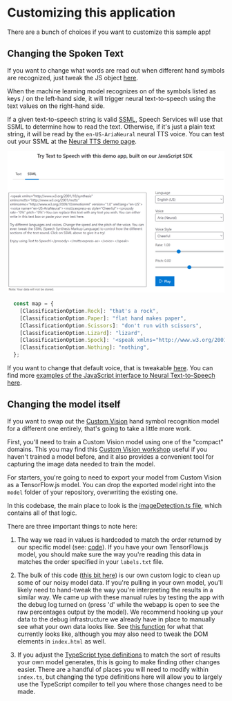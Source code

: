 # Customizing this application

There are a bunch of choices if you want to customize this sample app!

## Changing the Spoken Text

If you want to change what words are read out when different hand symbols are recognized, just tweak the JS object [here](https://github.com/lazerwalker/machine-learning-rps/blob/main/src/index.ts#L33-L43).

When the machine learning model recognizes on of the symbols listed as keys / on the left-hand side, it will trigger neural text-to-speech using the text values on the right-hand side.

If a given text-to-speech string is valid [SSML](https://docs.microsoft.com/en-us/azure/cognitive-services/speech-service/speech-synthesis-markup?tabs=csharp&WT.mc_id=rpsweb-github-emwalker), Speech Services will use that SSML to determine how to read the text. Otherwise, if it's just a plain text string, it will be read by the `en-US-AriaNeural` neural TTS voice. You can test out your SSML at the [Neural TTS demo page](https://azure.microsoft.com/en-us/services/cognitive-services/text-to-speech/?WT.mc_id=rpsweb-github-davidsmi#features).

[![Text-to-speech demo screenshot](img/texttospeechdemo.png)](https://azure.microsoft.com/en-us/services/cognitive-services/text-to-speech/?WT.mc_id=rpsweb-github-davidsmi#features)

```js
  const map = {
    [ClassificationOption.Rock]: "that's a rock",
    [ClassificationOption.Paper]: "flat hand makes paper",
    [ClassificationOption.Scissors]: "don't run with scissors",
    [ClassificationOption.Lizard]: "lizard",
    [ClassificationOption.Spock]: '<speak xmlns="http://www.w3.org/2001/10/synthesis" xmlns:mstts="http://www.w3.org/2001/mstts" xmlns:emo="http://www.w3.org/2009/10/emotionml" version="1.0" xml:lang="en-US"><voice name="en-US-AriaNeural"><mstts:express-as style="Cheerful"><prosody rate="0%" pitch="0%">like a pinch on the neck from Mr Spock</prosody></mstts:express-as></voice></speak>',
    [ClassificationOption.Nothing]: "nothing",
  };
```

If you want to change that default voice, that is tweakable [here](https://github.com/lazerwalker/machine-learning-rps/blob/main/src/textToSpeech.ts#L52). You can find more [examples of the JavaScript interface to Neural Text-to-Speech here](https://docs.microsoft.com/azure/cognitive-services/speech-service/quickstarts/text-to-speech?pivots=programming-language-javascript&tabs=dotnet%2Clinux%2Cjre%2Cwindowsinstall&WT.mc_id=rpsweb-github-davidsmi).

## Changing the model itself

If you want to swap out the [Custom Vision](https://customvision.ai) hand symbol recognition model for a different one entirely, that's going to take a little more work.

First, you'll need to train a Custom Vision model using one of the "compact" domains.
This you may find this [Custom Vision
workshop](https://github.com/sethjuarez/vision) useful if you haven't trained a
model before, and it also provides a convenient tool for capturing the image data needed to
train the model. 

For starters, you're going to need to export your model from Custom Vision as a TensorFlow.js model. You can drop the exported model right into the `model` folder of your repository, overwriting the existing one.

In this codebase, the main place to look is the [imageDetection.ts file](https://github.com/lazerwalker/machine-learning-rps/blob/main/src/imageDetection.ts), which contains all of that logic.

There are three important things to note here:

1. The way we read in values is hardcoded to match the order returned by our specific model (see: [code](https://github.com/lazerwalker/machine-learning-rps/blob/main/src/imageDetection.ts#L31-L38)). If you have your own TensorFlow.js model, you should make sure the way you're reading this data in matches the order specified in your `labels.txt` file.

2. The bulk of this code ([this bit here](https://github.com/lazerwalker/machine-learning-rps/blob/main/src/imageDetection.ts#L40-L85)) is our own custom logic to clean up some of our noisy model data. If you're pulling in your own model, you'll likely need to hand-tweak the way you're interpreting the results in a similar way. We came up with these manual rules by testing the app with the debug log turned on (press 'd' while the webapp is open to see the raw percentages output by the model). We recommend hooking up your data to the debug infrastructure we already have in place to manually see what your own data looks like. See [this function](https://github.com/lazerwalker/machine-learning-rps/blob/main/src/index.ts#L80-L95) for what that currently looks like, although you may also need to tweak the DOM elements in `index.html` as well.

3. If you adjust the [TypeScript type definitions](https://github.com/lazerwalker/machine-learning-rps/blob/main/src/imageDetection.ts#L3-L21) to match the sort of results your own model generates, this is going to make finding other changes easier. There are a handful of places you will need to modify within `index.ts`, but changing the type definitions here will allow you to largely use the TypeScript compiler to tell you where those changes need to be made.
